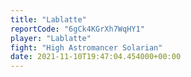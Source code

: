 ```yaml
---
title: "Lablatte"
reportCode: "6gCk4KGrXh7WqHY1"
player: "Lablatte"
fight: "High Astromancer Solarian"
date: 2021-11-10T19:47:04.454000+00:00
---
```


